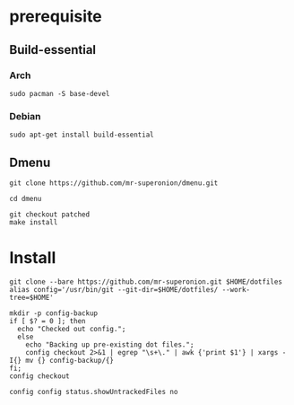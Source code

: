 # prerequisite

## Build-essential

### Arch

```shell
sudo pacman -S base-devel
```
### Debian
```shell
sudo apt-get install build-essential
```


## Dmenu

```shell
git clone https://github.com/mr-superonion/dmenu.git

cd dmenu

git checkout patched
make install
```

# Install

```shell
git clone --bare https://github.com/mr-superonion.git $HOME/dotfiles
alias config='/usr/bin/git --git-dir=$HOME/dotfiles/ --work-tree=$HOME'

mkdir -p config-backup
if [ $? = 0 ]; then
  echo "Checked out config.";
  else
    echo "Backing up pre-existing dot files.";
    config checkout 2>&1 | egrep "\s+\." | awk {'print $1'} | xargs -I{} mv {} config-backup/{}
fi;
config checkout

config config status.showUntrackedFiles no
```

